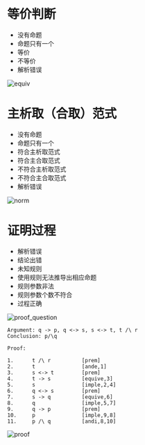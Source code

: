 # 等价判断

- 没有命题
- 命题只有一个
- 等价
- 不等价
- 解析错误

![equiv](F:\毕业论文\LogicSystem\test_file\equiv.PNG)

# 主析取（合取）范式

- 没有命题
- 命题只有一个
- 符合主析取范式
- 符合主合取范式
- 不符合主析取范式
- 不符合主合取范式
- 解析错误

![norm](F:\毕业论文\LogicSystem\test_file\norm.PNG)

# 证明过程

- 解析错误
- 结论出错
- 未知规则
- 使用规则无法推导出相应命题
- 规则参数非法
- 规则参数个数不符合
- 过程正确

![proof_question](F:\毕业论文\LogicSystem\test_file\proof_question.PNG)

```
Argument: q -> p, q <-> s, s <-> t, t /\ r
Conclusion: p/\q

Proof:

1.  	t /\ r 			[prem]
2.  	t				[ande,1]
3.  	s <-> t 		[prem]
4.  	t -> s			[equive,3]
5.  	s				[imple,2,4]
6.  	q <-> s			[prem]
7.  	s -> q			[equive,6]
8.  	q				[imple,5,7]
9.  	q -> p			[prem]
10.  	p				[imple,9,8]
11. 	p /\ q			[andi,8,10]

```

![proof](F:\毕业论文\LogicSystem\test_file\proof.PNG)